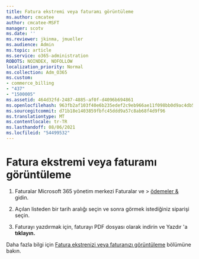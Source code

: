 ```yaml
---
title: Fatura ekstremi veya faturamı görüntüleme
ms.author: cmcatee
author: cmcatee-MSFT
manager: scotv
ms.date: ''
ms.reviewer: jkinma, jmueller
ms.audience: Admin
ms.topic: article
ms.service: o365-administration
ROBOTS: NOINDEX, NOFOLLOW
localization_priority: Normal
ms.collection: Adm_O365
ms.custom:
- commerce_billing
- "437"
- "1500005"
ms.assetid: 464d32fd-2487-4885-af0f-d4096b694861
ms.openlocfilehash: 963fb2af103f40e6b235edef2c9eb966ae11f098bb0d9ac4db544bb2f289813c
ms.sourcegitcommit: d71b18e1403859fbfc45ddd9a57c8ab68f4d9f96
ms.translationtype: MT
ms.contentlocale: tr-TR
ms.lasthandoff: 08/06/2021
ms.locfileid: "54499532"
---
```

# <a name="view-my-bill-or-invoice"></a>Fatura ekstremi veya faturamı görüntüleme

1. Faturalar Microsoft 365 yönetim merkezi Faturalar ve  \> [ödemeler &](https://go.microsoft.com/fwlink/p/?linkid=848039) gidin.

2. Açılan listeden bir tarih aralığı seçin ve sonra görmek istediğiniz siparişi seçin.

3. Faturayı yazdırmak için, faturayı PDF dosyası olarak indirin ve Yazdır 'a **tıklayın.**

Daha fazla bilgi için [Fatura ekstrenizi veya faturanızı görüntüleme](/microsoft-365/commerce/billing-and-payments/view-your-bill-or-invoice) bölümüne bakın.
